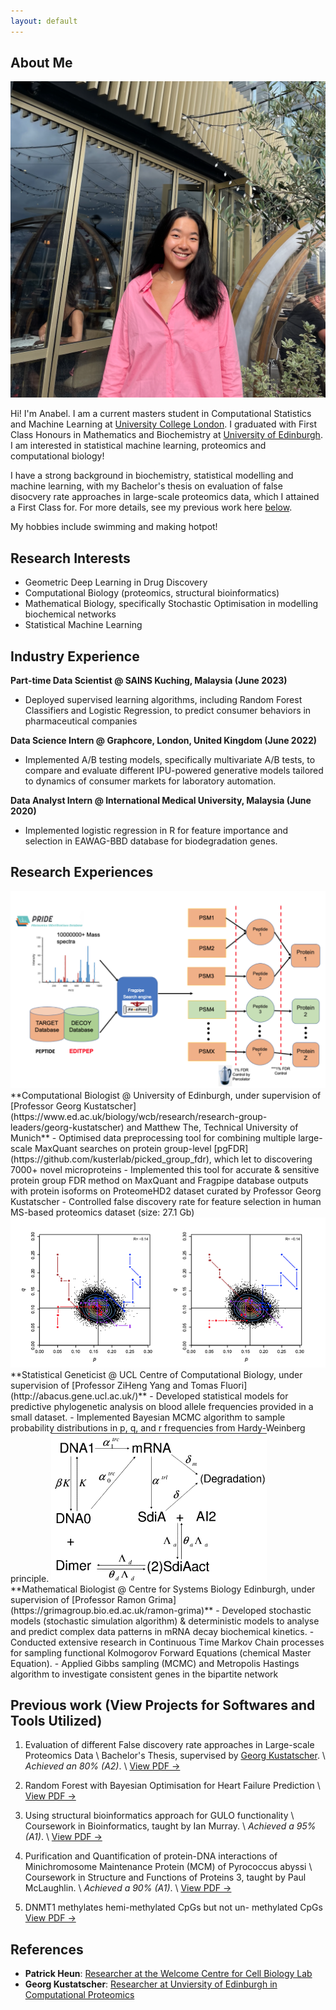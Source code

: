 ```yaml
---
layout: default
---
```


## About Me

<img class="profile-picture" src="sherlock1.png">

Hi! I'm Anabel. I am a current masters student in Computational Statistics and Machine Learning at [University College London](https://www.ucl.ac.uk/). I graduated with First Class Honours in Mathematics and Biochemistry at [University of Edinburgh](https://www.ed.ac.uk/). I am interested in statistical machine learning, proteomics and computational biology!

I have a strong background in biochemistry, statistical modelling and machine learning, with my Bachelor's thesis on evaluation of false disocvery rate approaches in large-scale proteomics data, which I attained a First Class for. For more details, see my previous work here [below](#previous-work).

My hobbies include swimming and making hotpot! 

## Research Interests
<!-- TODO: Links to interesting papers -->
- Geometric Deep Learning in Drug Discovery
- Computational Biology (proteomics, structural bioinformatics)
- Mathematical Biology, specifically Stochastic Optimisation in modelling biochemical networks
- Statistical Machine Learning

## Industry Experience
**Part-time Data Scientist @ SAINS Kuching, Malaysia (June 2023)**
- Deployed supervised learning algorithms, including Random Forest Classifiers and Logistic Regression, to predict consumer behaviors in pharmaceutical companies

**Data Science Intern @ Graphcore, London, United Kingdom (June 2022)**
- Implemented A/B testing models, specifically multivariate A/B tests, to compare and evaluate different IPU-powered generative models tailored to dynamics of consumer markets for laboratory automation.

**Data Analyst Intern @ International Medical University, Malaysia (June 2020)**
- Implemented logistic regression in R for feature importance and selection in EAWAG-BBD database for biodegradation genes.

## Research Experiences

<img class="profile-picture" src="ProteomeHD2.png">
**Computational Biologist @ University of Edinburgh, under supervision of [Professor Georg Kustatscher](https://www.ed.ac.uk/biology/wcb/research/research-group-leaders/georg-kustatscher) and Matthew The, Technical University of Munich**
- Optimised data preprocessing tool for combining multiple large-scale MaxQuant searches on protein group-level [pgFDR](https://github.com/kusterlab/picked_group_fdr), which let to discovering 7000+ novel microproteins
- Implemented this tool for accurate & sensitive protein group FDR method on MaxQuant and Fragpipe database
outputs with protein isoforms on ProteomeHD2 dataset curated by Professor Georg Kustatscher
- Controlled false discovery rate for feature selection in human MS-based proteomics dataset (size: 27.1 Gb)

<img class="profile-picture" src="ABOBlood.png">
**Statistical Geneticist @ UCL Centre of Computational Biology, under supervision of [Professor ZiHeng Yang and Tomas Fluori](http://abacus.gene.ucl.ac.uk/)**
- Developed statistical models for predictive phylogenetic analysis on blood allele frequencies provided in a small
dataset.
- Implemented Bayesian MCMC algorithm to sample probability distributions in p, q, and r frequencies from
Hardy-Weinberg principle.

<img class="profile-picture" src="Stochastic.png">
**Mathematical Biologist @ Centre for Systems Biology Edinburgh, under supervision of [Professor Ramon Grima](https://grimagroup.bio.ed.ac.uk/ramon-grima)**
- Developed stochastic models (stochastic simulation algorithm) & deterministic models to analyse and predict
complex data patterns in mRNA decay biochemical kinetics.
- Conducted extensive research in Continuous Time Markov Chain processes for sampling functional Kolmogorov
Forward Equations (chemical Master Equation).
- Applied Gibbs sampling (MCMC) and Metropolis Hastings algorithm to investigate consistent genes in the
bipartite network

## Previous work (View Projects for Softwares and Tools Utilized)
1. Evaluation of different False discovery rate approaches in Large-scale Proteomics Data \\
Bachelor's Thesis, supervised by [Georg Kustatscher](https://www.ed.ac.uk/biology/wcb/research/research-group-leaders/georg-kustatscher). \\
_Achieved an 80% (A2)_. \\
[View PDF →](/documents/dissertation.pdf)  

2. Random Forest with Bayesian Optimisation for Heart Failure Prediction \\
[View PDF →](/documents/AI4BH_CW1_23205123.pdf)

3. Using structural bioinformatics approach for GULO functionality \\
Coursework in Bioinformatics, taught by Ian Murray. \\
_Achieved a 95% (A1)_. \\
[View PDF →](/documents/GULO_Bioinformatics.pdf)
 
4. Purification and Quantification of protein-DNA interactions of Minichromosome
Maintenance Protein (MCM) of Pyrococcus abyssi \\
Coursework in Structure and Functions of Proteins 3, taught by Paul McLaughlin. \\
_Achieved a 90% (A1)_. \\
[View PDF →](/documents/MCM_Protein_Project.pdf)

5. DNMT1 methylates hemi-methylated CpGs but not un- methylated CpGs
[View PDF →](/documents/Structural_Bioinformatics_Project1.pdf)

## References

* **Patrick Heun**: [Researcher at the Welcome Centre for Cell Biology Lab](https://www.ed.ac.uk/biology/groups/heunlab)
* **Georg Kustatscher**: [Researcher at Unviersity of Edinburgh in Computational Proteomics](https://www.ed.ac.uk/biology/wcb/research/research-group-leaders/georg-kustatscher)
